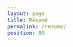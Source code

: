 ```yaml
---
layout: page
title: Résumé
permalink: /resume/
position: 00
---
```


  <object data="../assets/clayton_young_2025.pdf" width="1000" height="1000" type='application/pdf'></object>
